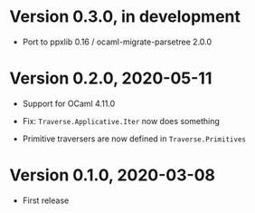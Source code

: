 # Version 0.3.0, in development

- Port to ppxlib 0.16 / ocaml-migrate-parsetree 2.0.0

# Version 0.2.0, 2020-05-11

- Support for OCaml 4.11.0

- Fix: `Traverse.Applicative.Iter` now does something

- Primitive traversers are now defined in `Traverse.Primitives`

# Version 0.1.0, 2020-03-08

- First release
